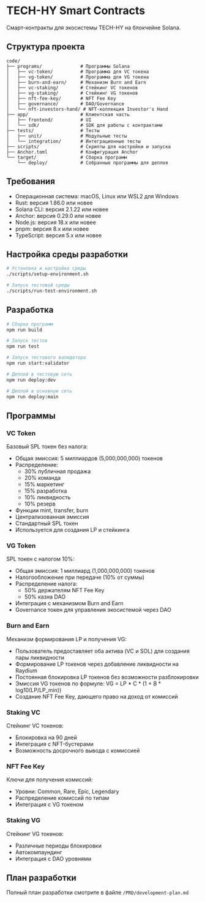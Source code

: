# TECH-HY Smart Contracts

Смарт-контракты для экосистемы TECH-HY на блокчейне Solana.

## Структура проекта

```
code/
├── programs/              # Программы Solana
│   ├── vc-token/          # Программа для VC токена
│   ├── vg-token/          # Программа для VG токена
│   ├── burn-and-earn/     # Механизм Burn and Earn
│   ├── vc-staking/        # Стейкинг VC токенов
│   ├── vg-staking/        # Стейкинг VG токенов
│   ├── nft-fee-key/       # NFT Fee Key
│   ├── governance/        # DAO/Governance
│   └── nft-investors-hand/ # NFT-коллекция Investor's Hand
├── app/                   # Клиентская часть
│   ├── frontend/          # UI
│   └── sdk/               # SDK для работы с контрактами
├── tests/                 # Тесты
│   ├── unit/              # Модульные тесты
│   └── integration/       # Интеграционные тесты
├── scripts/               # Скрипты для настройки и запуска
├── Anchor.toml            # Конфигурация Anchor
└── target/                # Сборка программ
    └── deploy/            # Собранные программы для деплоя
```

## Требования

- Операционная система: macOS, Linux или WSL2 для Windows
- Rust: версия 1.86.0 или новее
- Solana CLI: версия 2.1.22 или новее
- Anchor: версия 0.29.0 или новее
- Node.js: версия 18.x или новее
- pnpm: версия 8.x или новее
- TypeScript: версия 5.x или новее

## Настройка среды разработки

```bash
# Установка и настройка среды
./scripts/setup-environment.sh

# Запуск тестовой среды
./scripts/run-test-environment.sh
```

## Разработка

```bash
# Сборка программ
npm run build

# Запуск тестов
npm run test

# Запуск тестового валидатора
npm run start:validator

# Деплой в тестовую сеть
npm run deploy:dev

# Деплой в основную сеть
npm run deploy:main
```

## Программы

### VC Token

Базовый SPL токен без налога:

- Общая эмиссия: 5 миллиардов (5,000,000,000) токенов
- Распределение: 
  - 30% публичная продажа
  - 20% команда
  - 15% маркетинг
  - 15% разработка
  - 10% ликвидность
  - 10% резерв
- Функции mint, transfer, burn
- Централизованная эмиссия
- Стандартный SPL токен
- Используется для создания LP и стейкинга

### VG Token

SPL токен с налогом 10%:

- Общая эмиссия: 1 миллиард (1,000,000,000) токенов
- Налогообложение при передаче (10% от суммы)
- Распределение налога:
  - 50% держателям NFT Fee Key
  - 50% казна DAO
- Интеграция с механизмом Burn and Earn
- Governance токен для управления экосистемой через DAO

### Burn and Earn

Механизм формирования LP и получения VG:

- Пользователь предоставляет оба актива (VC и SOL) для создания пары ликвидности
- Формирование LP токенов через добавление ликвидности на Raydium
- Постоянная блокировка LP токенов без возможности разблокировки
- Эмиссия VG токенов по формуле: VG = LP * C * (1 + B * log10(LP/LP_min))
- Создание NFT Fee Key, дающего право на доход от комиссий

### Staking VC

Стейкинг VC токенов:

- Блокировка на 90 дней
- Интеграция с NFT-бустерами
- Возможность досрочного вывода с комиссией

### NFT Fee Key

Ключи для получения комиссий:

- Уровни: Common, Rare, Epic, Legendary
- Распределение комиссий по типам
- Интеграция с VG токеном

### Staking VG

Стейкинг VG токенов:

- Различные периоды блокировки
- Автокомпаундинг
- Интеграция с DAO уровнями

## План разработки

Полный план разработки смотрите в файле `/PRD/development-plan.md` 